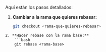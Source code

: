 Aquí están los pasos detallados:

1. **Cambiar a la rama que quieres rebasar:**
	```bash
	git checkout <rama-que-quieres-rebasar>
```
2. **Hacer rebase con la rama base:**
	```bash
	git rebase <rama-base>
```
